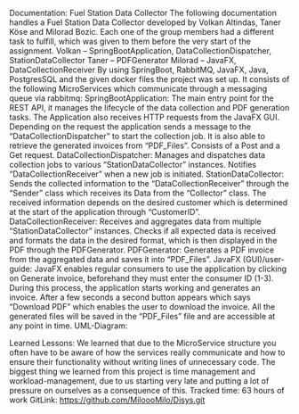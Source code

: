 Documentation: Fuel Station Data Collector
The following documentation handles a Fuel Station Data Collector developed by Volkan Altindas, Taner Köse and Milorad Bozic. Each one of the group members had a different task to fulfill, which was given to them before the very start of the assignment. 
Volkan – SpringBootApplication, DataCollectionDispatcher, StationDataCollector
Taner – PDFGenerator
Milorad – JavaFX, DataCollectionReceiver
By using SpringBoot, RabbitMQ, JavaFX, Java, PostgresSQL and the given docker files the project was set up. It consists of the following MicroServices which communicate through a messaging queue via rabbitmq:
SpringBootApplication: 
The main entry point for the REST API, it manages the lifecycle of the data collection and PDF generation tasks. The Application also receives HTTP requests from the JavaFX GUI. Depending on the request the application sends a message to the “DataCollectionDispatcher” to start the collection job. It is also able to retrieve the generated invoices from “PDF_Files”.
Consists of a Post and a Get request.
DataCollectionDispatcher:
Manages and dispatches data collection jobs to various “StationDataCollector” instances. Notifies “DataCollectionReceiver” when a new job is initiated. 
StationDataCollector: 
Sends the collected information to the “DataCollectionReceiver” through the “Sender” class which receives its Data from the “Collector” class. The received information depends on the desired customer which is determined at the start of the application through “CustomerID”.
DataCollectionReceiver:
Receives and aggregates data from multiple “StationDataCollector” instances. Checks if all expected data is received and formats the data in the desired format, which is then displayed in the PDF through the PDFGenerator.
PDFGenerator:
Generates a PDF invoice from the aggregated data and saves it into “PDF_Files”.
JavaFX (GUI)/user-guide:
JavaFX enables regular consumers to use the application by clicking on Generate invoice, beforehand they must enter the consumer ID (1-3). During this process, the application starts working and generates an invoice. After a few seconds a second button appears which says “Download PDF” which enables the user to download the invoice. All the generated files will be saved in the “PDF_Files” file and are accessible at any point in time. 
UML-Diagram:

Learned Lessons:
We learned that due to the MicroService structure you often have to be aware of how the services really communicate and how to ensure their functionality without writing lines of unnecessary code.
The biggest thing we learned from this project is time management and workload-management, due to us starting very late and putting a lot of pressure on ourselves as a consequence of this.
Tracked time: 63 hours of work
GitLink: https://github.com/MiloooMilo/Disys.git
		
